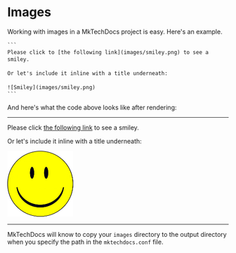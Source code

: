 # Images

Working with images in a MkTechDocs project is easy. Here's an example.

    ```
    Please click to [the following link](images/smiley.png) to see a smiley.
        
    Or let's include it inline with a title underneath:
     
    ![Smiley](images/smiley.png)
    ```

And here's what the code above looks like after rendering:

<hr />

Please click [the following link](images/smiley.png) to see a smiley.

Or let's include it inline with a title underneath:

![Smiley](images/smiley.png)

<hr />

MkTechDocs will know to copy your `images` directory to the output directory when you specify the path in the `mktechdocs.conf` file.

